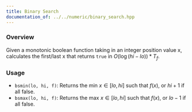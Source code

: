 ```yaml
---
title: Binary Search
documentation_of: ../../numeric/binary_search.hpp
---
```


### Overview

Given a monotonic boolean function taking in an integer position value x, calculates the first/last x that returns `true` in $O(\log{(hi - lo)}) * T_f$.

### Usage

* `bsmin(lo, hi, f)`: Returns the min $x \in [lo, hi]$ such that $f(x)$, or $hi + 1$ if all false. 
* `bsmax(lo, hi, f)`: Returns the max $x \in [lo, hi]$ such that $f(x)$, or $lo - 1$ if all false.
